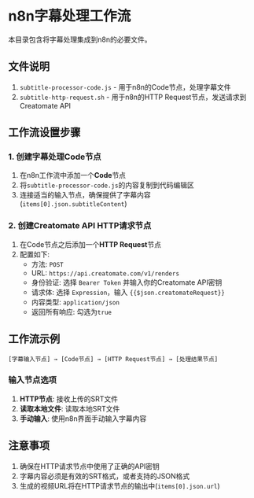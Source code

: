 # n8n字幕处理工作流

本目录包含将字幕处理集成到n8n的必要文件。

## 文件说明

1. `subtitle-processor-code.js` - 用于n8n的Code节点，处理字幕文件
2. `subtitle-http-request.sh` - 用于n8n的HTTP Request节点，发送请求到Creatomate API

## 工作流设置步骤

### 1. 创建字幕处理Code节点

1. 在n8n工作流中添加一个**Code**节点
2. 将`subtitle-processor-code.js`的内容复制到代码编辑区
3. 连接适当的输入节点，确保提供了字幕内容(`items[0].json.subtitleContent`)

### 2. 创建Creatomate API HTTP请求节点

1. 在Code节点之后添加一个**HTTP Request**节点
2. 配置如下:
   - 方法: `POST`
   - URL: `https://api.creatomate.com/v1/renders`
   - 身份验证: 选择 `Bearer Token` 并输入你的Creatomate API密钥
   - 请求体: 选择 `Expression`，输入 `{{$json.creatomateRequest}}`
   - 内容类型: `application/json`
   - 返回所有响应: 勾选为`true`

## 工作流示例

```
[字幕输入节点] → [Code节点] → [HTTP Request节点] → [处理结果节点]
```

### 输入节点选项

1. **HTTP节点**: 接收上传的SRT文件
2. **读取本地文件**: 读取本地SRT文件
3. **手动输入**: 使用n8n界面手动输入字幕内容

## 注意事项

1. 确保在HTTP请求节点中使用了正确的API密钥
2. 字幕内容必须是有效的SRT格式，或者支持的JSON格式
3. 生成的视频URL将在HTTP请求节点的输出中(`items[0].json.url`) 